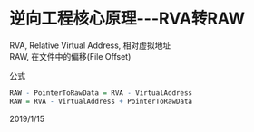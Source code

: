 # 逆向工程核心原理---RVA转RAW

RVA, Relative Virtual Address, 相对虚拟地址  
RAW, 在文件中的偏移(File Offset)  

公式  
```r
RAW - PointerToRawData = RVA - VirtualAddress
RAW = RVA - VirtualAddress + PointerToRawData
```


2019/1/15  
